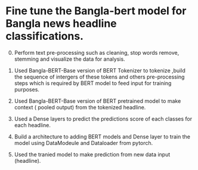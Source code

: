 # Fine tune the Bangla-bert model for Bangla news headline classifications.

0. Perform text pre-processing such as cleaning, stop words remove, stemming and visualize the data for analysis.

1. Used Bangla-BERT-Base version of BERT Tokenizer to tokenize ,build the sequence of intergers of these tokens and others pre-processing steps which is required by BERT model to feed input for training purposes.

2. Used Bangla-BERT-Base version of BERT pretrained model to make context ( pooled output) from the tokenized headline.

3. Used a Dense layers to predict the predictions score of each classes for each headline.

4. Build a architecture to adding BERT models and Dense layer to train the model using DataModeule and Dataloader from pytorch.

5. Used the tranied model to make prediction from new data input (headline).
